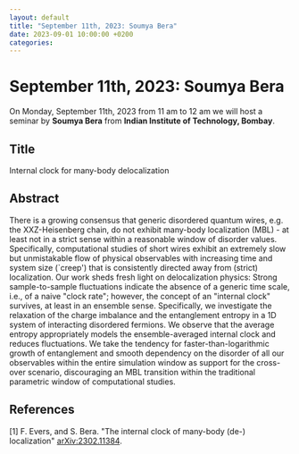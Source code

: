 ```yaml
---
layout: default
title: "September 11th, 2023: Soumya Bera"
date: 2023-09-01 10:00:00 +0200
categories:
---
```


# September 11th, 2023: Soumya Bera

On Monday, September 11th, 2023 from 11 am to 12 am we will host a seminar by **Soumya Bera** from **Indian Institute of Technology, Bombay**. 

## Title

Internal clock for many-body delocalization

## Abstract 


There is a growing consensus that generic disordered quantum
 wires, e.g. the XXZ-Heisenberg chain, do not exhibit many-body
 localization (MBL) - at least not in a strict sense within a
 reasonable window of disorder values. Specifically, computational
 studies of short wires exhibit an extremely slow but unmistakable flow
 of physical observables with increasing time and system size (`creep')
 that is consistently directed away from (strict) localization. Our
 work sheds fresh light on delocalization physics: Strong
 sample-to-sample fluctuations indicate the absence of a generic time
 scale, i.e., of a naive "clock rate"; however, the concept of an
 "internal clock" survives, at least in an ensemble sense.
 Specifically, we investigate the relaxation of the charge imbalance
 and the entanglement entropy in a 1D system of interacting disordered
 fermions. We observe that the average entropy appropriately models the
 ensemble-averaged internal clock and reduces fluctuations. We take the
 tendency for faster-than-logarithmic growth of entanglement and smooth
 dependency on the disorder of all our observables within the entire
 simulation window as support for the cross-over scenario, discouraging
 an MBL transition within the traditional parametric window of
 computational studies.
 
 
 

## References

[1] F. Evers, and S. Bera. "The internal clock of many-body (de-) localization" [arXiv:2302.11384](https://arxiv.org/abs/2302.11384).







